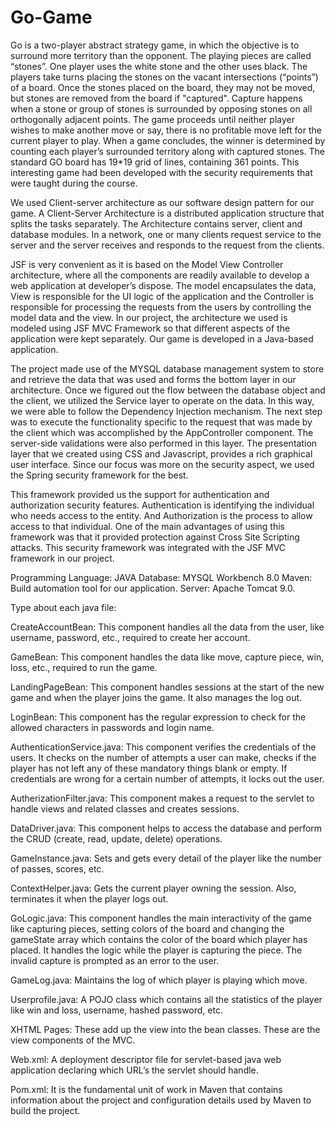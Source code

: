 # Go-Game

Go is a two-player abstract strategy game, in which the objective is to surround more territory than the opponent. The playing pieces are called “stones”. One player uses the white stone and the other uses black. The players take turns placing the stones on the vacant intersections (“points”) of a board. Once the stones placed on the board, they may not be moved, but stones are removed from the board if "captured". Capture happens when a stone or group of stones is surrounded by opposing stones on all orthogonally adjacent points. The game proceeds until neither player wishes to make another move or say, there is no profitable move left for the current player to play. When a game concludes, the winner is determined by counting each player’s surrounded territory along with captured stones. The standard GO board has 19*19 grid of lines, containing 361 points. This interesting game had been developed with the security requirements that were taught during the course. 

We used Client-server architecture as our software design pattern for our game. A Client-Server Architecture is a distributed application structure that splits the tasks separately. The Architecture contains server, client and database modules. In a network, one or many clients request service to the server and the server receives and responds to the request from the clients. 

JSF is very convenient as it is based on the Model View Controller architecture, where all the components are readily available to develop a web application at developer’s dispose. The model encapsulates the data, View is responsible for the UI logic of the application and the Controller is responsible for processing the requests from the users by controlling the model data and the view. In our project, the architecture we used is modeled using JSF  MVC Framework so that different aspects of the application were kept separately. Our game is developed in a Java-based application. 
 
The project made use of the MYSQL database management system to store and retrieve the data that was used and forms the bottom layer in our architecture. Once we figured out the flow between the database object and the client, we utilized the Service layer to operate on the data. In this way, we were able to follow the Dependency Injection mechanism. The next step was to execute the functionality specific to the request that was made by the client which was accomplished by the AppController component. The server-side validations were also performed in this layer. The presentation layer that we created using CSS and Javascript, provides a rich graphical user interface. 
Since our focus was more on the security aspect, we used the Spring security framework for the best. 

This framework provided us the support for authentication and authorization security features. Authentication is identifying the individual who needs access to the entity. And Authorization is the process to allow access to that individual. One of the main advantages of using this framework was that it provided protection against Cross Site Scripting attacks. This security framework was integrated with the JSF MVC framework in our project. 

Programming Language: JAVA 
Database: MYSQL Workbench 8.0 
Maven: Build automation tool for our application. 
Server: Apache Tomcat 9.0. 

Type about each java file: 
 
CreateAccountBean: This component handles all the data from the user, like username, password, etc., required to create her account. 

GameBean: This component handles the data like move, capture piece, win, loss, etc., required to run the game. 

LandingPageBean: This component handles sessions at the start of the new game and when the player joins the game. It also manages the log out. 

LoginBean: This component has the regular expression to check for the allowed characters in passwords and login name. 

AuthenticationService.java: This component verifies the credentials of the users. It checks on the number of attempts a user can make, checks if the player has not left any of these mandatory things blank or empty. If credentials are wrong for a certain number of attempts, it locks out the user. 

AutherizationFilter.java: This component makes a request to the servlet to handle views and related classes and creates sessions. 

DataDriver.java: This component helps to access the database and perform the CRUD (create, read, update, delete) operations. 

GameInstance.java: Sets and gets every detail of the player like the number of passes, scores, etc. 

ContextHelper.java: Gets the current player owning the session. Also, terminates it when the player logs out.  

GoLogic.java: This component handles the main interactivity of the game like capturing pieces, setting colors of the board and changing the gameState array which contains the color of the board which player has placed. It handles the logic while the player is capturing the piece. The invalid capture is prompted as an error to the user. 

GameLog.java: Maintains the log of which player is playing which move. 

Userprofile.java: A POJO class which contains all the statistics of the player like win and loss, username, hashed password, etc. 

XHTML Pages: These add up the view into the bean classes. These are the view components of the MVC. 

Web.xml:  A deployment descriptor file for servlet-based java web application declaring which URL’s the servlet should handle. 

Pom.xml: It is the fundamental unit of work in Maven that contains information about the project and configuration details used by Maven to build the project. 
 
